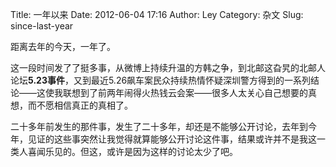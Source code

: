 Title: 一年以来
Date: 2012-06-04 17:16
Author: Ley
Category: 杂文
Slug: since-last-year

距离去年的今天，一年了。

这一段时间发了了挺多事，从微博上持续升温的方韩之争，到北邮这旮旯的北邮人论坛**5.23事件**，又到最近5.26飙车案民众持续热情怀疑深圳警方得到的一系列结论——这使我联想到了前两年闹得火热钱云会案——很多人太关心自己想要的真想，而不愿相信真正的真相了。

二十多年前发生的那件事，发生了二十多年，却还是不能够公开讨论，去年到今年，见证的这些事突然让我觉得就算能够公开讨论这件事，结果或许并不是我这一类人喜闻乐见的。但这，或许是因为这样的讨论太少了吧。
